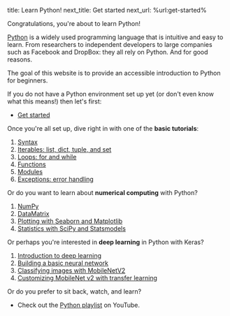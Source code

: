 title: Learn Python!
next_title: Get started
next_url: %url:get-started%

Congratulations, you're about to learn Python!

[Python](http://www.python.org/) is a widely used programming language that is intuitive and easy to learn. From researchers to independent developers to large companies such as Facebook and DropBox: they all rely on Python. And for good reasons.

The goal of this website is to provide an accessible introduction to Python for beginners.

If you do not have a Python environment set up yet (or don't even know what this means!) then let's first:

- [Get started](%url:get-started%)

Once you're all set up, dive right in with one of the __basic tutorials__:

1. [Syntax](%url:syntax%)
2. [Iterables: list, dict, tuple, and set](%url:iterables%)
3. [Loops: for and while](%url:loops%)
4. [Functions](%url:functions%)
5. [Modules](%url:modules%)
6. [Exceptions: error handling](%url:exceptions%)

Or do you want to learn about __numerical computing__ with Python?

1. [NumPy](%url:numpy%)
2. [DataMatrix](%url:datamatrix%)
3. [Plotting with Seaborn and Matplotlib](%url:plotting%)
4. [Statistics with SciPy and Statsmodels](%url:statistics%)

Or perhaps you're interested in __deep learning__ in Python with Keras?

1. [Introduction to deep learning](%url:introduction%)
2. [Building a basic neural network](%url:basics%)
3. [Classifying images with MobileNetV2](%url:image-classification%)
4. [Customizing MobileNet v2 with transfer learning](%url:transfer-learning%)

Or do you prefer to sit back, watch, and learn?

- Check out the [Python playlist](https://www.youtube.com/playlist?list=PLR-r0edywujd8D-R2Kue1C_wYEK_4Ii71) on YouTube.
